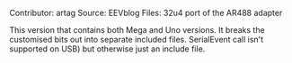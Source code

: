 Contributor: artag
Source: EEVblog
Files: 32u4 port of the AR488 adapter

This version that contains both Mega and Uno versions. It breaks the customised bits out into separate included files. SerialEvent call isn't supported on USB) but otherwise just an include file.

